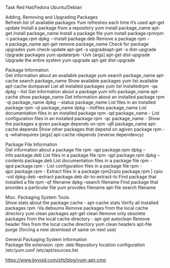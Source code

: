 Task                                                                Red Hat/Fedora                                          Ubuntu/Debian

Adding, Removing and Upgrading Packages				
Refresh list of available packages                                  Yum refreshes each time it’s used apt-get update
Install a package from a repository                                 yum install package_name                                apt-get install package_name
Install a package file                                              yum install package.rpmrpm -i package.rpm               dpkg --install package.deb
Remove a package                                                    rpm -e package_name                                     apt-get remove package_name
Check for package upgrades                                          yum check-update                                        apt-get -s upgradeapt-get -s dist-upgrade
Upgrade packages                                                    yum updaterpm -Uvh [args]                               apt-get dist-upgrade
Upgrade the entire system                                           yum upgrade                                             apt-get dist-upgrade

Package Information				
Get information about an available package                          yum search package_name                                 apt-cache search package_name
Show available packages                                             yum list available                                      apt-cache dumpavail
List all installed packages                                         yum list installedrpm -qa                               dpkg --list
Get information about a package                                     yum info package_name                                   apt-cache show package_name
Get information about an installed package                          rpm -qi package_name                                    dpkg --status package_name
List files in an installed package                                  rpm -ql package_name                                    dpkg --listfiles package_name
List documentation files in an installed package                    rpm -qd package_name                                    -
List configuration files in an installed package                    rpm -qc package_name                                    -
Show the packages a given package depends on                        rpm -qR package_name                                    apt-cache depends
Show other packages that depend on agiven package                   rpm -q -whatrequires [args]                             apt-cache rdepends
    (reverse dependency)      

Package File Information				
Get information about a package file                                rpm -qpi package.rpm                                    dpkg –info package.deb
List files in a package file rpm -qpl package.rpm                   dpkg –contents package.deb
List documentation files in a package file                          rpm -qpd package.rpm                                    -
List configuration files in a package file                          rpm -qpc package.rpm -
Extract files in a package rpm2cpio package.rpm | cpio -vid         dpkg-deb –extract package.deb dir-to-extract-to
Find package that installed a file rpm -qf filename                 dpkg –search filename
Find package that provides a particular file                        yum provides filename                                   apt-file search filename

Misc. Packaging System Tools				
Show stats about the package cache                                  -                                                       apt-cache stats
Verify all installed packages                                       rpm -Va                                                 debsums
Remove packages from the local cache directory                      yum clean packages apt-get clean
Remove only obsolete packages from the local cache directory        -                                                       apt-get autoclean
Remove header files from the local cache directory                  yum clean headers                                       apt-file purge
    (forcing a new download of same on next use)                    

General Packaging System Information				
Package file extension                                              .rpm                                                    .deb
Repository location configuration                                   /etc/yum.conf                                           /etc/apt/sources.list


https://www.byvoid.com/zht/blog/yum-apt-cmp
